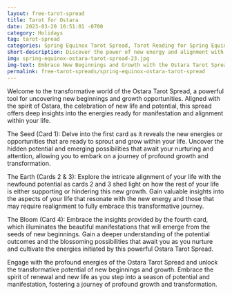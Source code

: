 ```yaml
---
layout: free-tarot-spread
title: Tarot for Ostara
date: 2023-03-20 10:51:01 -0700
category: Holidays
tag: tarot-spread
categories: Spring Equinox Tarot Spread, Tarot Reading for Spring Equinox, Seasonal Tarot Layout, Tarot Cards for Spring Renewal, Equinox Ritual with Tarot, Spring Equinox Divination, Online Spring Tarot Reading, Celebrate the Equinox with Tarot, Balance and Renewal Tarot Spread, Springtime Tarot Insights
short-description: Discover the power of new energy and alignment with the Ostara Tarot Spread. Unveil the opportunities ready for growth, gain insights on how your life aligns with this new potential, and explore what beautiful manifestations will emerge from these beginnings.
img: spring-equinox-ostara-tarot-spread-23.jpg
img-text: Embrace New Beginnings and Growth with the Ostara Tarot Spread
permalink: free-tarot-spreads/spring-equinox-ostara-tarot-spread
---
```

Welcome to the transformative world of the Ostara Tarot Spread, a powerful tool for uncovering new beginnings and growth opportunities. Aligned with the spirit of Ostara, the celebration of new life and potential, this spread offers deep insights into the energies ready for manifestation and alignment within your life.

The Seed (Card 1): Delve into the first card as it reveals the new energies or opportunities that are ready to sprout and grow within your life. Uncover the hidden potential and emerging possibilities that await your nurturing and attention, allowing you to embark on a journey of profound growth and transformation.

The Earth (Cards 2 & 3): Explore the intricate alignment of your life with the newfound potential as cards 2 and 3 shed light on how the rest of your life is either supporting or hindering this new growth. Gain valuable insights into the aspects of your life that resonate with the new energy and those that may require realignment to fully embrace this transformative journey.

The Bloom (Card 4): Embrace the insights provided by the fourth card, which illuminates the beautiful manifestations that will emerge from the seeds of new beginnings. Gain a deeper understanding of the potential outcomes and the blossoming possibilities that await you as you nurture and cultivate the energies initiated by this powerful Ostara Tarot Spread.

Engage with the profound energies of the Ostara Tarot Spread and unlock the transformative potential of new beginnings and growth. Embrace the spirit of renewal and new life as you step into a season of potential and manifestation, fostering a journey of profound growth and transformation.
